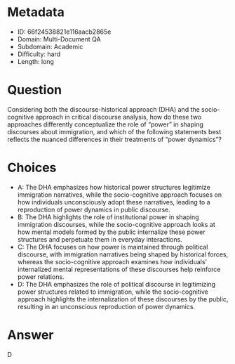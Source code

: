 # Metadata

- ID: 66f24538821e116aacb2865e
- Domain: Multi-Document QA
- Subdomain: Academic
- Difficulty: hard
- Length: long

# Question

Considering both the discourse-historical approach (DHA) and the socio-cognitive approach in critical discourse analysis, how do these two approaches differently conceptualize the role of “power” in shaping discourses about immigration, and which of the following statements best reflects the nuanced differences in their treatments of “power dynamics”?

# Choices

- A: The DHA emphasizes how historical power structures legitimize immigration narratives, while the socio-cognitive approach focuses on how individuals unconsciously adopt these narratives, leading to a reproduction of power dynamics in public discourse.
- B: The DHA highlights the role of institutional power in shaping immigration discourses, while the socio-cognitive approach looks at how mental models formed by the public internalize these power structures and perpetuate them in everyday interactions.
- C: The DHA focuses on how power is maintained through political discourse, with immigration narratives being shaped by historical forces, whereas the socio-cognitive approach examines how individuals’ internalized mental representations of these discourses help reinforce power relations.
- D: The DHA emphasizes the role of political discourse in legitimizing power structures related to immigration, while the socio-cognitive approach highlights the internalization of these discourses by the public, resulting in an unconscious reproduction of power dynamics.

# Answer

D
